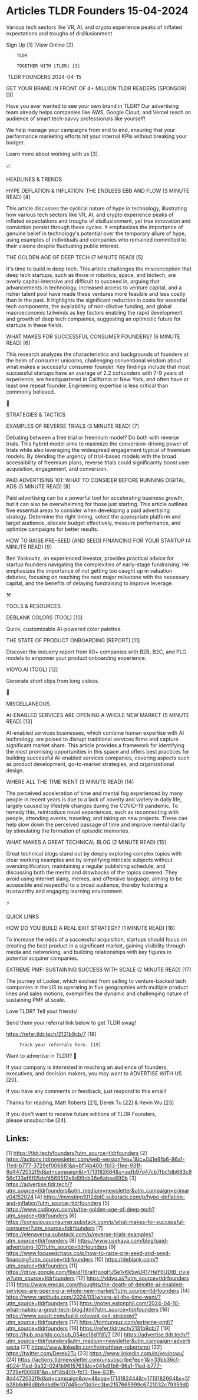 # Articles TLDR Founders 15-04-2024

Various tech sectors like VR, AI, and crypto experience peaks of
inflated expectations and troughs of disillusionment  

 Sign Up [1] |View Online [2] 

		TLDR 

		TOGETHER WITH [TLDR] [3]

 TLDR FOUNDERS 2024-04-15

 GET YOUR BRAND IN FRONT OF 4+ MILLION TLDR READERS (SPONSOR) [3] 

 Have you ever wanted to see your own brand in TLDR?
Our advertising team already helps companies like AWS, Google Cloud,
and Vercel reach an audience of smart tech-savvy professionals like
yourself!

We help manage your campaigns from end to end, ensuring that your
performance marketing efforts hit your internal KPIs without breaking
your budget.

Learn more about working with us [3].

📈 

HEADLINES & TRENDS

 HYPE DEFLATION & INFLATION: THE ENDLESS EBB AND FLOW (3 MINUTE READ)
[4] 

 This article discusses the cyclical nature of hype in technology,
illustrating how various tech sectors like VR, AI, and crypto
experience peaks of inflated expectations and troughs of
disillusionment, yet true innovation and conviction persist through
these cycles. It emphasizes the importance of genuine belief in
technology's potential over the temporary allure of hype, using
examples of individuals and companies who remained committed to their
visions despite fluctuating public interest. 

 THE GOLDEN AGE OF DEEP TECH (7 MINUTE READ) [5] 

 It's time to build in deep tech. This article challenges the
misconception that deep tech startups, such as those in robotics,
space, and biotech, are overly capital-intensive and difficult to
succeed in, arguing that advancements in technology, increased access
to venture capital, and a richer talent pool have made these ventures
more feasible and less costly than in the past. It highlights the
significant reduction in costs for essential tech components, the
availability of non-dilutive funding, and global macroeconomic
tailwinds as key factors enabling the rapid development and growth of
deep tech companies, suggesting an optimistic future for startups in
these fields. 

 WHAT MAKES FOR SUCCESSFUL CONSUMER FOUNDERS? (6 MINUTE READ) [6] 

 This research analyzes the characteristics and backgrounds of
founders at the helm of consumer unicorns, challenging conventional
wisdom about what makes a successful consumer founder. Key findings
include that most successful startups have an average of 2.2
cofounders with 7-9 years of experience, are headquartered in
California or New York, and often have at least one repeat founder.
Engineering expertise is less critical than commonly believed. 

🧠 

STRATEGIES & TACTICS

 EXAMPLES OF REVERSE TRIALS (3 MINUTE READ) [7] 

 Debating between a free trial or freemium model? Do both with reverse
trials. This hybrid model aims to maximize the conversion-driving
power of trials while also leveraging the widespread engagement
typical of freemium models. By blending the urgency of trial-based
models with the broad accessibility of freemium plans, reverse trials
could significantly boost user acquisition, engagement, and
conversion. 

 PAID ADVERTISING 101: WHAT TO CONSIDER BEFORE RUNNING DIGITAL ADS (5
MINUTE READ) [8] 

 Paid advertising can be a powerful tool for accelerating business
growth, but it can also be overwhelming for those just starting. This
article outlines five essential areas to consider when developing a
paid advertising strategy. Determine the right timing, select the
appropriate platform and target audience, allocate budget effectively,
measure performance, and optimize campaigns for better results. 

 HOW TO RAISE PRE-SEED (AND SEED) FINANCING FOR YOUR STARTUP (4 MINUTE
READ) [9] 

 Ben Yoskovitz, an experienced investor, provides practical advice for
startup founders navigating the complexities of early-stage
fundraising. He emphasizes the importance of not getting too caught up
in valuation debates, focusing on reaching the next major milestone
with the necessary capital, and the benefits of delaying fundraising
to improve leverage. 

⚒️ 

TOOLS & RESOURCES

 DEBLANK COLORS (TOOL) [10] 

 Quick, customizable AI-powered color palettes. 

 THE STATE OF PRODUCT ONBOARDING (REPORT) [11] 

 Discover the industry report from 80+ companies with B2B, B2C, and
PLG models to empower your product onboarding experience. 

 VIDYO.AI (TOOL) [12] 

 Generate short clips from long videos. 

🎁 

MISCELLANEOUS

 AI-ENABLED SERVICES ARE OPENING A WHOLE NEW MARKET (5 MINUTE READ)
[13] 

 AI-enabled services businesses, which combine human expertise with AI
technology, are poised to disrupt traditional services firms and
capture significant market share. This article provides a framework
for identifying the most promising opportunities in this space and
offers best practices for building successful AI-enabled services
companies, covering aspects such as product development, go-to-market
strategies, and organizational design. 

 WHERE ALL THE TIME WENT (3 MINUTE READ) [14] 

 The perceived acceleration of time and mental fog experienced by many
people in recent years is due to a lack of novelty and variety in
daily life, largely caused by lifestyle changes during the COVID-19
pandemic. To remedy this, reintroduce novel experiences, such as
reconnecting with people, attending events, traveling, and taking on
new projects. These can help slow down the perceived passage of time
and improve mental clarity by stimulating the formation of episodic
memories. 

 WHAT MAKES A GREAT TECHNICAL BLOG (2 MINUTE READ) [15] 

 Great technical blogs stand out by deeply exploring complex topics
with clear working examples and by simplifying intricate subjects
without oversimplification, maintaining a regular publishing schedule,
and discussing both the merits and drawbacks of the topics covered.
They avoid using internet slang, memes, and offensive language, aiming
to be accessible and respectful to a broad audience, thereby fostering
a trustworthy and engaging learning environment. 

⚡ 

QUICK LINKS

 HOW DO YOU BUILD A REAL EXIT STRATEGY? (1 MINUTE READ) [16] 

 To increase the odds of a successful acquisition, startups should
focus on creating the best product in a significant market, gaining
visibility through media and networking, and building relationships
with key figures in potential acquirer companies. 

 EXTREME PMF: SUSTAINING SUCCESS WITH SCALE (2 MINUTE READ) [17] 

 The journey of Looker, which evolved from selling to venture-backed
tech companies in the US to operating in five geographies with
multiple product lines and sales motions, exemplifies the dynamic and
challenging nature of sustaining PMF at scale. 

Love TLDR? Tell your friends!

 Send them your referral link below to get TLDR swag! 

 https://refer.tldr.tech/2131b9cb/7 [18] 

		 Track your referrals here. [19] 

Want to advertise in TLDR? 📰

 If your company is interested in reaching an audience of founders,
executives, and decision makers, you may want to ADVERTISE WITH US
[20]. 

 If you have any comments or feedback, just respond to this email! 

Thanks for reading, 
Matt Roberts [21], Derek Tu [22] & Kevin Wu [23] 

If you don't want to receive future editions of TLDR Founders,
please unsubscribe [24]. 

 

Links:
------
[1] https://tldr.tech/founders?utm_source=tldrfounders
[2] https://actions.tldrnewsletter.com/web-version?ep=1&lc=041e91b6-96a1-11ed-b777-3729ef006681&p=bf14b400-fb13-11ee-931f-8d4472032f9d&pt=campaign&t=1713182664&s=aafb97d47cb7fbc1db683c956c133af6f05daf4569512e8d99cb36e6abaa890b
[3] https://advertise.tldr.tech/?utm_source=tldrfounders&utm_medium=newsletter&utm_campaign=primary04152024
[4] https://investing1012dot0.substack.com/p/hype-deflation-and-inflation?utm_source=tldrfounders
[5] https://www.codingvc.com/p/the-golden-age-of-deep-tech?utm_source=tldrfounders
[6] https://consciousconsumer.substack.com/p/what-makes-for-successful-consumer?utm_source=tldrfounders
[7] https://elenaverna.substack.com/p/reverse-trials-examples?utm_source=tldrfounders
[8] https://www.usekaya.com/blog/paid-advertising-101?utm_source=tldrfounders
[9] https://www.focusedchaos.co/p/how-to-raise-pre-seed-and-seed-financing?utm_source=tldrfounders
[10] https://deblank.com/?utm_source=tldrfounders
[11] https://drive.google.com/file/d/16ralHpogHJSe1xKk5wUR17HeY6UDtB_r/view?utm_source=tldrfounders
[12] https://vidyo.ai/?utm_source=tldrfounders
[13] https://www.emcap.com/thoughts/the-death-of-deloitte-ai-enabled-services-are-opening-a-whole-new-market/?utm_source=tldrfounders
[14] https://www.raptitude.com/2024/03/where-all-the-time-went/?utm_source=tldrfounders
[15] https://notes.eatonphil.com/2024-04-10-what-makes-a-great-tech-blog.html?utm_source=tldrfounders
[16] https://www.saastr.com/build-relevant-exit-strategy/?utm_source=tldrfounders
[17] https://tomtunguz.com/extreme-pmf/?utm_source=tldrfounders
[18] https://refer.tldr.tech/2131b9cb/7
[19] https://hub.sparklp.co/sub_054ec16d1fd1/7
[20] https://advertise.tldr.tech/?utm_source=tldrfounders&utm_medium=newsletter&utm_campaign=advertisecta
[21] https://www.linkedin.com/in/matthew-robertsmr/
[22] https://twitter.com/Derek2Tu
[23] https://www.linkedin.com/in/kevinswu/
[24] https://actions.tldrnewsletter.com/unsubscribe?ep=1&l=33bb36cf-4024-11ed-9a32-0241b9615763&lc=041e91b6-96a1-11ed-b777-3729ef006681&p=bf14b400-fb13-11ee-931f-8d4472032f9d&pt=campaign&pv=4&spa=1713182444&t=1713182664&s=5fb28b6d66d8b9dbd9e107d45cef0d3ec3be2157665999c6721032c79359d043